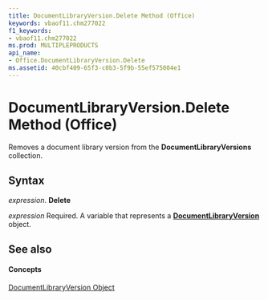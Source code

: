 ```yaml
---
title: DocumentLibraryVersion.Delete Method (Office)
keywords: vbaof11.chm277022
f1_keywords:
- vbaof11.chm277022
ms.prod: MULTIPLEPRODUCTS
api_name:
- Office.DocumentLibraryVersion.Delete
ms.assetid: 40cbf409-65f3-c0b3-5f9b-55ef575004e1
---
```



# DocumentLibraryVersion.Delete Method (Office)

Removes a document library version from the  **DocumentLibraryVersions** collection.


## Syntax

 _expression_. **Delete**

 _expression_ Required. A variable that represents a **[DocumentLibraryVersion](documentlibraryversion-object-office.md)** object.


## See also


#### Concepts


[DocumentLibraryVersion Object](documentlibraryversion-object-office.md)

